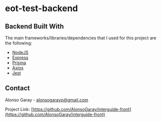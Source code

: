 # eot-test-backend

## Backend Built With

The main frameworks/libraries/dependencies that I used for this project are the following:

- [NodeJS](https://nodejs.org/en/)
- [Express](https://expressjs.com/)
- [Prisma](https://www.prisma.io/)
- [Axios](https://axios-http.com/)
- [Jest](https://jestjs.io/)

## Contact

Alonso Garay - alonsogarayp@gmail.com

Project Link: [https://github.com/AlonsoGaray/interguide-front](https://github.com/AlonsoGaray/interguide-front)
